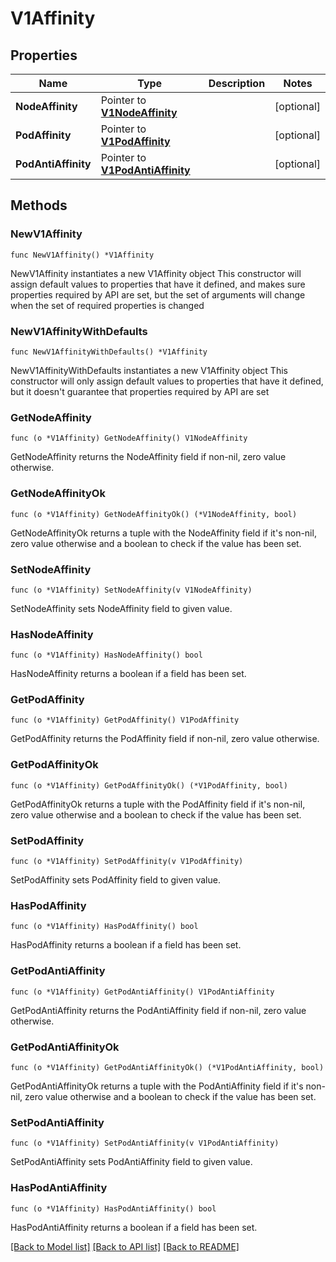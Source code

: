 # V1Affinity

## Properties

Name | Type | Description | Notes
------------ | ------------- | ------------- | -------------
**NodeAffinity** | Pointer to [**V1NodeAffinity**](V1NodeAffinity.md) |  | [optional] 
**PodAffinity** | Pointer to [**V1PodAffinity**](V1PodAffinity.md) |  | [optional] 
**PodAntiAffinity** | Pointer to [**V1PodAntiAffinity**](V1PodAntiAffinity.md) |  | [optional] 

## Methods

### NewV1Affinity

`func NewV1Affinity() *V1Affinity`

NewV1Affinity instantiates a new V1Affinity object
This constructor will assign default values to properties that have it defined,
and makes sure properties required by API are set, but the set of arguments
will change when the set of required properties is changed

### NewV1AffinityWithDefaults

`func NewV1AffinityWithDefaults() *V1Affinity`

NewV1AffinityWithDefaults instantiates a new V1Affinity object
This constructor will only assign default values to properties that have it defined,
but it doesn't guarantee that properties required by API are set

### GetNodeAffinity

`func (o *V1Affinity) GetNodeAffinity() V1NodeAffinity`

GetNodeAffinity returns the NodeAffinity field if non-nil, zero value otherwise.

### GetNodeAffinityOk

`func (o *V1Affinity) GetNodeAffinityOk() (*V1NodeAffinity, bool)`

GetNodeAffinityOk returns a tuple with the NodeAffinity field if it's non-nil, zero value otherwise
and a boolean to check if the value has been set.

### SetNodeAffinity

`func (o *V1Affinity) SetNodeAffinity(v V1NodeAffinity)`

SetNodeAffinity sets NodeAffinity field to given value.

### HasNodeAffinity

`func (o *V1Affinity) HasNodeAffinity() bool`

HasNodeAffinity returns a boolean if a field has been set.

### GetPodAffinity

`func (o *V1Affinity) GetPodAffinity() V1PodAffinity`

GetPodAffinity returns the PodAffinity field if non-nil, zero value otherwise.

### GetPodAffinityOk

`func (o *V1Affinity) GetPodAffinityOk() (*V1PodAffinity, bool)`

GetPodAffinityOk returns a tuple with the PodAffinity field if it's non-nil, zero value otherwise
and a boolean to check if the value has been set.

### SetPodAffinity

`func (o *V1Affinity) SetPodAffinity(v V1PodAffinity)`

SetPodAffinity sets PodAffinity field to given value.

### HasPodAffinity

`func (o *V1Affinity) HasPodAffinity() bool`

HasPodAffinity returns a boolean if a field has been set.

### GetPodAntiAffinity

`func (o *V1Affinity) GetPodAntiAffinity() V1PodAntiAffinity`

GetPodAntiAffinity returns the PodAntiAffinity field if non-nil, zero value otherwise.

### GetPodAntiAffinityOk

`func (o *V1Affinity) GetPodAntiAffinityOk() (*V1PodAntiAffinity, bool)`

GetPodAntiAffinityOk returns a tuple with the PodAntiAffinity field if it's non-nil, zero value otherwise
and a boolean to check if the value has been set.

### SetPodAntiAffinity

`func (o *V1Affinity) SetPodAntiAffinity(v V1PodAntiAffinity)`

SetPodAntiAffinity sets PodAntiAffinity field to given value.

### HasPodAntiAffinity

`func (o *V1Affinity) HasPodAntiAffinity() bool`

HasPodAntiAffinity returns a boolean if a field has been set.


[[Back to Model list]](../README.md#documentation-for-models) [[Back to API list]](../README.md#documentation-for-api-endpoints) [[Back to README]](../README.md)


